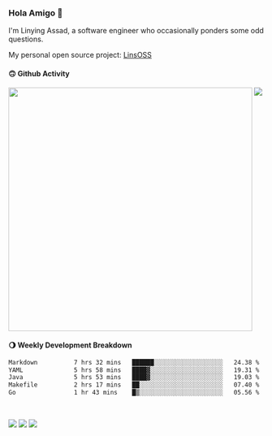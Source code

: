 ### Hola Amigo 🤣   

I'm Linying Assad, a software engineer who occasionally ponders some odd questions.  

My personal open source project: [LinsOSS](https://github.com/linsoss)
 
#### 🙃 Github Activity 
<div>
  <img src="https://github-readme-stats.vercel.app/api?username=al-assad&show_icons=true" align="top" style="display: inline-block;" width="480"/>
  <img src="https://github-readme-stats.vercel.app/api/top-langs/?username=al-assad&hide=css,html&langs_count=8&layout=compact" align="top" style="display: inline-block;"/>
</div>

#### 🌖 Weekly Development Breakdown
<!--START_SECTION:waka-->

```txt
Markdown          7 hrs 32 mins   ██████░░░░░░░░░░░░░░░░░░░   24.38 %
YAML              5 hrs 58 mins   ████▓░░░░░░░░░░░░░░░░░░░░   19.31 %
Java              5 hrs 53 mins   ████▓░░░░░░░░░░░░░░░░░░░░   19.03 %
Makefile          2 hrs 17 mins   ██░░░░░░░░░░░░░░░░░░░░░░░   07.40 %
Go                1 hr 43 mins    █▒░░░░░░░░░░░░░░░░░░░░░░░   05.56 %
```

<!--END_SECTION:waka-->

<br>

<a href="https://twitter.com/Alassad_dev"><img src="https://img.shields.io/badge/Twitter-@Alassad__dev-blue?style=flat&logo=twitter" /></a>
<a href="https://t.me/alassad_dev"><img src="https://img.shields.io/badge/Telegram-@alassad__dev-orange?style=flat&logo=telegram" /></a>
<a href="https://al-assad.github.io"><img src="https://img.shields.io/badge/Blogs-Linying_Assad's_Blog-yellow?style=flat&logo=github" /></a>

